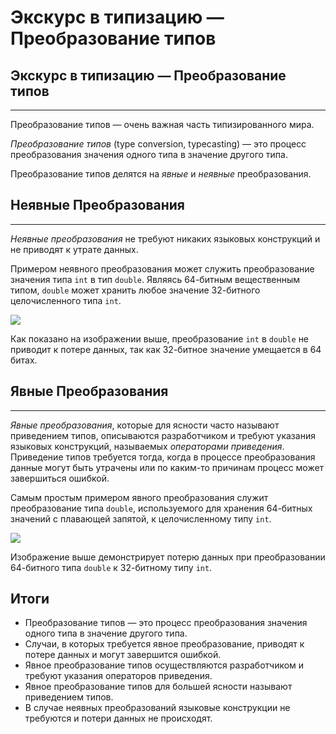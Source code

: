 # Экскурс в типизацию — Преобразование типов
## Экскурс в типизацию — Преобразование типов
________________

Преобразование типов — очень важная часть типизированного мира.


*Преобразование типов* (type conversion, typecasting) — это процесс преобразования значения одного типа в значение другого типа.

Преобразование типов делятся на *явные* и *неявные* преобразования.


## Неявные Преобразования
________________

*Неявные преобразования* не требуют никаких языковых конструкций и не приводят к утрате данных.

Примером неявного преобразования может служить преобразование значения типа `int` в тип `double`. Являясь 64-битным вещественным типом, `double` может хранить любое значение 32-битного целочисленного типа `int`.

![](/book/images/type-system/type-conversion-int-to-double.png)

Как показано на изображении выше, преобразование `int` в `double` не приводит к потере данных, так как 32-битное значение умещается в 64 битах.


## Явные Преобразования
________________

*Явные преобразования*, которые для ясности часто называют приведением типов, описываются разработчиком и требуют указания языковых конструкций, называемых *операторами приведения*. Приведение типов требуется тогда, когда в процессе преобразования данные могут быть утрачены или по каким-то причинам процесс может завершиться ошибкой.

Самым простым примером явного преобразования служит преобразование типа `double`, используемого для хранения 64-битных значений с плавающей запятой, к целочисленному типу `int`.

![](/book/images/type-system/type-conversion-double-to-int.png)

Изображение выше демонстрирует потерю данных при преобразовании 64-битного типа `double` к 32-битному типу `int`.


## Итоги

- Преобразование типов — это процесс преобразования значения одного типа в значение другого типа.
- Случаи, в которых требуется явное преобразование, приводят к потере данных и могут завершится ошибкой. 
- Явное преобразование типов осуществляются разработчиком и требуют указания операторов приведения.
- Явное преобразование типов для большей ясности называют приведением типов.
- В случае неявных преобразований языковые конструкции не требуются и потери данных не происходят.
